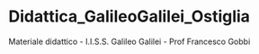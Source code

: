 # Didattica_GalileoGalilei_Ostiglia
Materiale didattico - I.I.S.S. Galileo Galilei - Prof Francesco Gobbi
